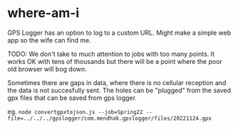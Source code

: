 # where-am-i
GPS Logger has an option to log to a custom URL. Might make a simple web app so the wife can find me.

TODO: We don't take to much attention to jobs with too many points. It works  OK with tens of thousands but there will
be a point where the poor old browser will bog down.

Sometimes there are gaps in data, where there is no cellular reception and the data is not succesfully sent. The holes
can be "plugged" from the saved gpx files that can be saved from gps logger.

eg.
`node convertgpxtojson.js --job=Spring22 --file=../../../gpslogger/com.mendhak.gpslogger/files/20221124.gpx`
